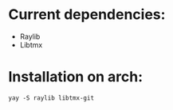 # Current dependencies:
* Raylib
* Libtmx

# Installation on arch:
```
yay -S raylib libtmx-git
```
